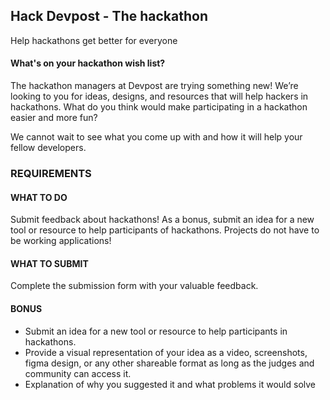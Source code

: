 ## Hack Devpost - The hackathon

Help hackathons get better for everyone

#### What's on your hackathon wish list?
The hackathon managers at Devpost are trying something new! We’re looking to you for ideas, designs, and resources that will help hackers in hackathons. What do you think would make participating in a hackathon easier and more fun?

We cannot wait to see what you come up with and how it will help your fellow developers.

### REQUIREMENTS 

#### WHAT TO DO

Submit feedback about hackathons! As a bonus, submit an idea for a new tool or resource to help participants of hackathons. Projects do not have to be working applications! 

#### WHAT TO SUBMIT

Complete the submission form with your valuable feedback.

#### BONUS
- Submit an idea for a new tool or resource to help participants in hackathons.
- Provide a visual representation of your idea as a video, screenshots, figma design, or any other shareable format as long as the judges and community can access it.
- Explanation of why you suggested it and what problems it would solve
